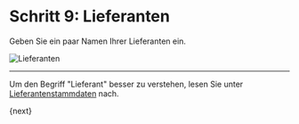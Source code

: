 <!-- add-breadcrumbs -->
# Schritt 9: Lieferanten


Geben Sie ein paar Namen Ihrer Lieferanten ein.

<img alt="Lieferanten" class="screenshot"
src="{{docs_base_url}}/assets/img/setup-wizard/step-9.png">

---

Um den Begriff "Lieferant" besser zu verstehen, lesen Sie unter [Lieferantenstammdaten](/docs/v12/user/manual/de/buying/supplier.html) nach.

{next}
